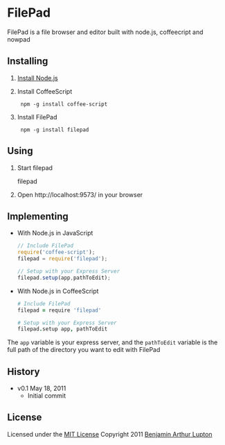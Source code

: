 # FilePad

FilePad is a file browser and editor built with node.js, coffeecript and nowpad


## Installing


1. [Install Node.js](https://github.com/balupton/node/wiki/Installing-Node.js)

2. Install CoffeeScript
		
		npm -g install coffee-script

3. Install FilePad

		npm -g install filepad


## Using

1. Start filepad

	filepad

2. Open http://localhost:9573/ in your browser


## Implementing

- With Node.js in JavaScript

	``` javascript
	// Include FilePad
	require('coffee-script');
	filepad = require('filepad');

	// Setup with your Express Server
	filepad.setup(app,pathToEdit);
	```

- With Node.js in CoffeeScript
	
	``` coffeescript
	# Include FilePad
	filepad = require 'filepad'

	# Setup with your Express Server
	filepad.setup app, pathToEdit

The `app` variable is your express server, and the `pathToEdit` variable is the full path of the directory you want to edit with FilePad


## History

- v0.1 May 18, 2011
	- Initial commit


## License

Licensed under the [MIT License](http://creativecommons.org/licenses/MIT/)
Copyright 2011 [Benjamin Arthur Lupton](http://balupton.com)
